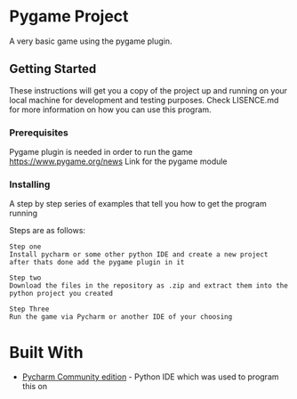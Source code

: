 # Pygame Project

A very basic game using the pygame plugin.



## Getting Started

These instructions will get you a copy of the project up and running on your local machine for development and testing purposes.
Check LISENCE.md for more information on how you can use this program.
### Prerequisites

Pygame plugin is needed in order to run the game
https://www.pygame.org/news Link for the pygame module 



### Installing

A step by step series of examples that tell you how to get the program running

Steps are as follows:

```
Step one 
Install pycharm or some other python IDE and create a new project after thats done add the pygame plugin in it
```
```
Step two 
Download the files in the repository as .zip and extract them into the python project you created
```

```
Step Three
Run the game via Pycharm or another IDE of your choosing
```

# Built With

* [Pycharm Community edition](https://www.jetbrains.com/pycharm/download/) - Python IDE which was used to program this on

